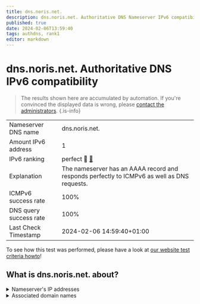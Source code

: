 ```yaml
---
title: dns.noris.net.
description: dns.noris.net. Authoritative DNS Nameserver IPv6 compatibility
published: true
date: 2024-02-06T13:59:40
tags: authdns, rank1
editor: markdown
---
```


# dns.noris.net. Authoritative DNS IPv6 compatibility

> The results shown here are accumulated by automation. If you're convinced the displayed data is wrong, please [contact the administrators](/howto/chat). 
{.is-info}




|   |   |
| - | - |
| Nameserver DNS name | dns.noris.net.
| Amount IPv6 address | 1
| IPv6 ranking | perfect :1st_place_medal: [🔗](/howto/ranking) |
| Explanation | The nameserver has an AAAA record and responds perfectly to ICMPv6 as well as DNS requests. |
| ICMPv6 success rate | 100%|
| DNS query success rate | 100% |
| Last Check Timestamp | 2024-02-06 14:59:40+01:00 |

To see how this test was performed, please have a look at [our website test criteria howto](/howto/testcriteria/authdns)!


## What is dns.noris.net. about?




<details>
<summary>Nameserver's IP addresses</summary>

2001:780:53d1::53

</details>



<details>
<summary>Associated domain names</summary>

www.noris.de

</details>
